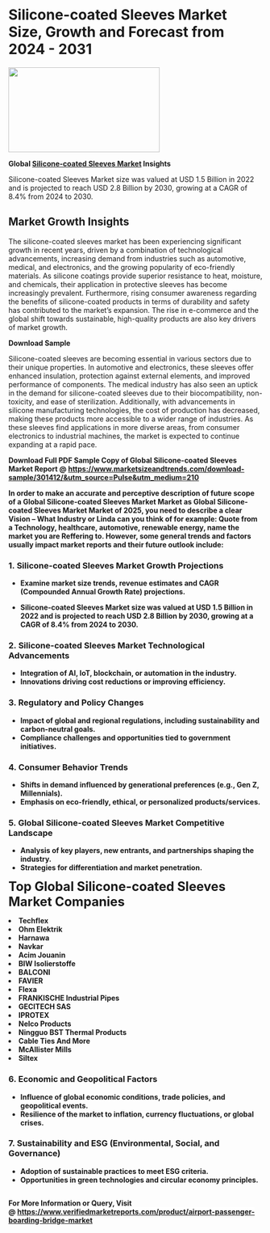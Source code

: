 <H1>Silicone-coated Sleeves Market Size, Growth and Forecast from 2024 - 2031</H1><img class="aligncenter size-medium wp-image-584254" src="https://thirdeyenews.in/wp-content/uploads/2024/09/Global-Market-Research-300x168.jpeg" alt="" width="300" height="168" /><p><strong>Global&nbsp;<a href="https://www.marketsizeandtrends.com/download-sample/301412/&amp;utm_source=Pulse&amp;utm_medium=210">Silicone-coated Sleeves Market</a> Insights</strong></p><p>Silicone-coated Sleeves Market size was valued at USD 1.5 Billion in 2022 and is projected to reach USD 2.8 Billion by 2030, growing at a CAGR of 8.4% from 2024 to 2030.</p><p><h2>Market Growth Insights</h2> <p>The silicone-coated sleeves market has been experiencing significant growth in recent years, driven by a combination of technological advancements, increasing demand from industries such as automotive, medical, and electronics, and the growing popularity of eco-friendly materials. As silicone coatings provide superior resistance to heat, moisture, and chemicals, their application in protective sleeves has become increasingly prevalent. Furthermore, rising consumer awareness regarding the benefits of silicone-coated products in terms of durability and safety has contributed to the market’s expansion. The rise in e-commerce and the global shift towards sustainable, high-quality products are also key drivers of market growth.</p> <p><strong>Download Sample</strong></p> <p>Silicone-coated sleeves are becoming essential in various sectors due to their unique properties. In automotive and electronics, these sleeves offer enhanced insulation, protection against external elements, and improved performance of components. The medical industry has also seen an uptick in the demand for silicone-coated sleeves due to their biocompatibility, non-toxicity, and ease of sterilization. Additionally, with advancements in silicone manufacturing technologies, the cost of production has decreased, making these products more accessible to a wider range of industries. As these sleeves find applications in more diverse areas, from consumer electronics to industrial machines, the market is expected to continue expanding at a rapid pace. <p><strong></p><p><span class=""><strong>Download Full PDF Sample Copy of Global Silicone-coated Sleeves Market Report</strong> @ <a href="https://www.marketsizeandtrends.com/download-sample/301412/&amp;utm_source=Pulse&amp;utm_medium=210" target="_blank">https://www.marketsizeandtrends.com/download-sample/301412/&amp;utm_source=Pulse&amp;utm_medium=210</a></span></p><p>In order to make an accurate and perceptive description of future scope of a Global&nbsp;Silicone-coated Sleeves Market Market as Global&nbsp;Silicone-coated Sleeves Market Market of 2025, you need to describe a clear Vision &ndash; What Industry or Linda can you think of for example: Quote from a Technology, healthcare, automotive, renewable energy, name the market you are Reffering to. However, some general trends and factors usually impact market reports and their future outlook include:</p><h3>1.&nbsp;<strong>Silicone-coated Sleeves Market Growth Projections</strong></h3><ul><li>Examine market size trends, revenue estimates and CAGR (Compounded Annual Growth Rate) projections.</li><li><p>Silicone-coated Sleeves Market size was valued at USD 1.5 Billion in 2022 and is projected to reach USD 2.8 Billion by 2030, growing at a CAGR of 8.4% from 2024 to 2030.</p></li></ul><h3>2.&nbsp;<strong>Silicone-coated Sleeves Market Technological Advancements</strong></h3><ul><li>Integration of AI, IoT, blockchain, or automation in the industry.</li><li>Innovations driving cost reductions or improving efficiency.</li></ul><h3>3.&nbsp;<strong>Regulatory and Policy Changes</strong></h3><ul><li>Impact of global and regional regulations, including sustainability and carbon-neutral goals.</li><li>Compliance challenges and opportunities tied to government initiatives.</li></ul><h3>4.&nbsp;<strong>Consumer Behavior Trends</strong></h3><ul><li>Shifts in demand influenced by generational preferences (e.g., Gen Z, Millennials).</li><li>Emphasis on eco-friendly, ethical, or personalized products/services.</li></ul><h3>5.&nbsp;<strong>Global Silicone-coated Sleeves Market Competitive Landscape</strong></h3><ul><li>Analysis of key players, new entrants, and partnerships shaping the industry.</li><li>Strategies for differentiation and market penetration.</li></ul><p data-pm-slice="1 1 []"><span style="color: inherit; font-family: inherit; font-size: 25px;">Top Global Silicone-coated Sleeves Market Companies</span></p><div class="" data-test-id=""><p><li>Techflex</li><li> Ohm Elektrik</li><li> Harnawa</li><li> Navkar</li><li> Acim Jouanin</li><li> BIW Isolierstoffe</li><li> BALCONI</li><li> FAVIER</li><li> Flexa</li><li> FRANKISCHE Industrial Pipes</li><li> GECITECH SAS</li><li> IPROTEX</li><li> Nelco Products</li><li> Ningguo BST Thermal Products</li><li> Cable Ties And More</li><li> McAllister Mills</li><li> Siltex</li></p></div><h3>6.&nbsp;<strong>Economic and Geopolitical Factors</strong></h3><ul><li>Influence of global economic conditions, trade policies, and geopolitical events.</li><li>Resilience of the market to inflation, currency fluctuations, or global crises.</li></ul><h3>7.&nbsp;<strong>Sustainability and ESG (Environmental, Social, and Governance)</strong></h3><ul><li>Adoption of sustainable practices to meet ESG criteria.</li><li>Opportunities in green technologies and circular economy principles.</li></ul><h2><strong style="font-size: 14px;">For More Information or Query, Visit @&nbsp;</strong><a style="background-color: #ffffff; font-size: 14px;" href="https://www.marketsizeandtrends.com/report/silicone-coated-sleeves-market/" target="_blank">https://www.verifiedmarketreports.com/product/airport-passenger-boarding-bridge-market</a></h2>

